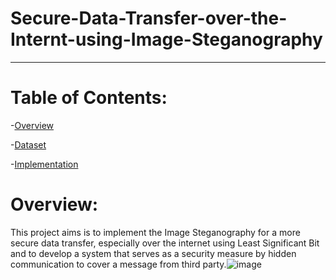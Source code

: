 # Secure-Data-Transfer-over-the-Internt-using-Image-Steganography
* * *

# Table of Contents:

-[Overview](#Overview)

-[Dataset](#Dataset)

-[Implementation](#Implementation)


# Overview:

This project aims is to implement the Image Steganography for a more secure data transfer, especially over the internet using Least Significant Bit and to develop a system that serves as a security measure by hidden communication to cover a message from third party.![image](https://github.com/user-attachments/assets/0a7dd90c-a687-4801-ac94-c137cf729515)
